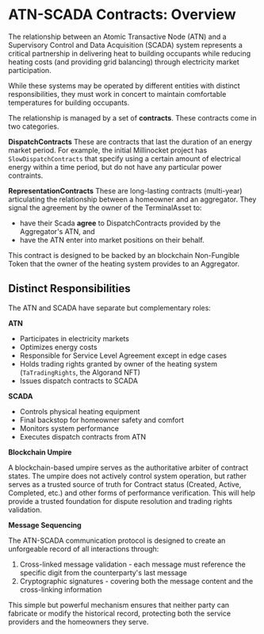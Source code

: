 # ATN-SCADA Contracts: Overview

The relationship between an Atomic Transactive Node (ATN) and a Supervisory Control and Data Acquisition (SCADA) system represents a critical partnership in delivering heat to building occupants while reducing heating costs (and providing grid balancing) through electricity market participation.

While these systems may be operated by different entities with distinct responsibilities, they must work in concert to maintain comfortable temperatures for building occupants.

The relationship is managed by a set of **contracts**. These contracts come in two categories.

**DispatchContracts** These are contracts that last the duration of an energy market period. For example, the initial Millinocket project has `SlowDispatchContracts` that specify using a certain amount of electrical energy within a time period, but do not have any particular power contraints.

**RepresentationContracts**  These are long-lasting contracts (multi-year) articulating the relationship between a homeowner and an aggregator. They signal the agreement by the owner of the TerminalAsset to:
- have their Scada **agree** to DispatchContracts provided by the Aggregator's ATN, and
- have the ATN enter into market positions on their behalf.

This contract is designed to be backed by an blockchain Non-Fungible Token that the owner of the heating system provides to an Aggregator.

## Distinct Responsibilities
The ATN and SCADA have separate but complementary roles:

**ATN**
 - Participates in electricity markets
 - Optimizes energy costs
 - Responsible for Service Level Agreement except in edge cases
 - Holds trading rights granted by owner of the heating system (`TaTradingRights`, the Algorand NFT)
 - Issues dispatch contracts to SCADA

**SCADA**
 - Controls physical heating equipment
 - Final backstop for homeowner safety and comfort
 - Monitors system performance
 - Executes dispatch contracts from ATN


**Blockchain Umpire**

A blockchain-based umpire serves as the authoritative arbiter of contract states. The umpire does not actively control system operation, but rather serves as a trusted source of truth for Contract status (Created, Active, Completed, etc.) and other forms of performance verification. This will help provide a trusted foundation for dispute resolution and trading rights validation.

**Message Sequencing**

The ATN-SCADA communication protocol is designed to create an unforgeable record of all interactions through:

 1. Cross-linked message validation - each message must reference the specific digit from the counterparty's last message
 2. Cryptographic signatures - covering both the message content and the cross-linking information

This simple but powerful mechanism ensures that neither party can fabricate or modify the historical record, protecting both the service providers and the homeowners they serve.
